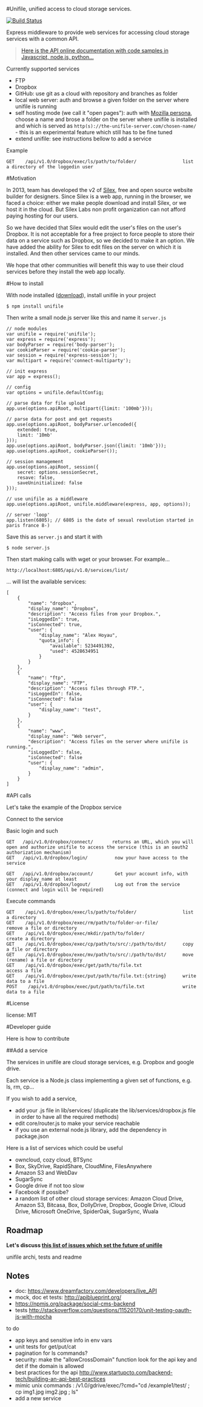 #Unifile, unified access to cloud storage services.

[![Build Status](https://travis-ci.org/silexlabs/unifile.png?branch=master)](https://travis-ci.org/silexlabs/unifile)

Express middleware to provide web services for accessing cloud storage services with a common API.

> [Here is the API online documentation with code samples in Javascript, node.js, python...](http://docs.unifile.apiary.io/)

Currently supported services

* FTP
* Dropbox
* GitHub: use git as a cloud with repository and branches as folder
* local web server: auth and browse a given folder on the server where unifile is running
* self hosting mode (we call it "open pages"): auth with [Mozilla persona](https://www.mozilla.org/en-US/persona/), choose a name and brose a folder on the server where unifile is installed and which is served as `http(s)://the-unifile-server.com/chosen-name/` - this is an experimental feature which still has to be fine tuned
* extend unifile: see instructions bellow to add a service

Example

    GET    /api/v1.0/dropbox/exec/ls/path/to/folder/                 list a directory of the loggedin user

#Motivation

In 2013, team has developed the v2 of [Silex](http://www.silex.me/), free and open source website builder for designers. Since Silex is a web app, running in the browser, we faced a choice: either we make people download and install Silex, or we host it in the cloud. But Silex Labs non profit organization can not afford paying hosting for our users.

So we have decided that Silex would edit the user's files on the user's Dropbox. It is not acceptable for a free project to force people to store their data on a service such as Dropbox, so we decided to make it an option. We have added the ability for Silex to edit files on the server on which it is installed. And then other services came to our minds.

We hope that other communities will benefit this way to use their cloud services before they install the web app locally.

#How to install

With node installed ([download](http://nodejs.org/download)), install unifile in your project

    $ npm install unifile

Then write a small node.js server like this and name it ```server.js```

    // node modules
    var unifile = require('unifile');
    var express = require('express');
    var bodyParser = require('body-parser');
    var cookieParser = require('cookie-parser');
    var session = require('express-session');
    var multipart = require('connect-multiparty');

    // init express
    var app = express();

    // config
    var options = unifile.defaultConfig;

    // parse data for file upload
    app.use(options.apiRoot, multipart({limit: '100mb'}));

    // parse data for post and get requests
    app.use(options.apiRoot, bodyParser.urlencoded({
        extended: true,
        limit: '10mb'
    }));
    app.use(options.apiRoot, bodyParser.json({limit: '10mb'}));
    app.use(options.apiRoot, cookieParser());

    // session management
    app.use(options.apiRoot, session({
        secret: options.sessionSecret,
        resave: false,
        saveUninitialized: false
    }));

    // use unifile as a middleware
    app.use(options.apiRoot, unifile.middleware(express, app, options));

    // server 'loop'
    app.listen(6805); // 6805 is the date of sexual revolution started in paris france 8-)

Save this as ```server.js``` and start it with

    $ node server.js

Then start making calls with wget or your browser. For example...

    http://localhost:6805/api/v1.0/services/list/

... will list the available services:

    [
        {
            "name": "dropbox",
            "display_name": "Dropbox",
            "description": "Access files from your Dropbox.",
            "isLoggedIn": true,
            "isConnected": true,
            "user": {
                "display_name": "Alex Hoyau",
                "quota_info": {
                    "available": 5234491392,
                    "used": 4528634951
                }
            }
        },
        {
            "name": "ftp",
            "display_name": "FTP",
            "description": "Access files through FTP.",
            "isLoggedIn": false,
            "isConnected": false
            "user": {
                "display_name": "test",
            }
        },
        {
            "name": "www",
            "display_name": "Web server",
            "description": "Access files on the server where unifile is running.",
            "isLoggedIn": false,
            "isConnected": false
            "user": {
                "display_name": "admin",
            }
        }
    ]

#API calls

Let's take the example of the Dropbox service

Connect to the service

Basic login and such

    GET   /api/v1.0/dropbox/connect/       returns an URL, which you will open and authorize unifile to access the service (this is an oauth2 authorization mechanism)
    GET   /api/v1.0/dropbox/login/          now your have access to the service

    GET   /api/v1.0/dropbox/account/        Get your account info, with your display_name at least
    GET   /api/v1.0/dropbox/logout/         Log out from the service (connect and login will be required)

Execute commands

    GET    /api/v1.0/dropbox/exec/ls/path/to/folder/                 list a directory
    GET    /api/v1.0/dropbox/exec/rm/path/to/folder-or-file/         remove a file or directory
    GET    /api/v1.0/dropbox/exec/mkdir/path/to/folder/              create a directory
    GET    /api/v1.0/dropbox/exec/cp/path/to/src/:/path/to/dst/      copy a file or directory
    GET    /api/v1.0/dropbox/exec/mv/path/to/src/:/path/to/dst/      move (rename) a file or directory
    GET    /api/v1.0/dropbox/exec/get/path/to/file.txt               access a file
    GET    /api/v1.0/dropbox/exec/put/path/to/file.txt:{string}      write data to a file
    POST    /api/v1.0/dropbox/exec/put/path/to/file.txt              write data to a file

#License

license: MIT

#Developer guide

Here is how to contribute

##Add a service

The services in unifile are cloud storage services, e.g. Dropbox and google drive.

Each service is a Node.js class implementing a given set of functions, e.g. ls, rm, cp...

If you wish to add a service,

* add your .js file in lib/services/ (duplicate the lib/services/dropbox.js file in order to have all the required methods)
* edit core/router.js to make your service reachable
* if you use an external node.js library, add the dependency in package.json

Here is a list of services which could be useful

* owncloud, cozy cloud, BTSync
* Box, SkyDrive, RapidShare, CloudMine, FilesAnywhere
* Amazon S3 and WebDav
* SugarSync
* Google drive if not too slow
* Facebook if possibe?
* a random list of other cloud storage services: Amazon Cloud Drive, Amazon S3, Bitcasa, Box, DollyDrive, Dropbox, Google Drive, iCloud Drive, Microsoft OneDrive, SpiderOak, SugarSync, Wuala

## Roadmap

**Let's discuss [this list of issues which set the future of unifile](https://github.com/silexlabs/unifile/labels/enhancement)**

unifile archi, tests and readme

## Notes

* doc: https://www.dreamfactory.com/developers/live_API
* mock, doc et tests: http://apiblueprint.org/
* https://npmjs.org/package/social-cms-backend
* tests http://stackoverflow.com/questions/11520170/unit-testing-oauth-js-with-mocha

to do

* app keys and sensitive info in env vars
* unit tests for get/put/cat
* pagination for ls commands?
* security: make the "allowCrossDomain" function look for the api key and det if the domain is allowed
* best practices for the api
  http://www.startupcto.com/backend-tech/building-an-api-best-practices
* mimic unix commands : /v1.0/gdrive/exec/?cmd="cd /example1/test/ ; cp img1.jpg img2.jpg ; ls"
* add a new service
